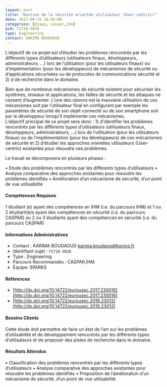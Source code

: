 ```yaml
---
layout: post
title: "Gestion de la sécurité orientée utilisateur (User-centric)"
date: 2017-09-19 20:45:00
categories: [dispo, caspar,ihm]
pid: Y1718-S026
type: Engineering
contact: KARIMA BOUDAOUD
---
```

       
L’objectif  de ce projet est d’étudier les problèmes  rencontrés par les différents types d’utilisateurs (utilisateurs finaux, développeurs, administrateurs, …) lors de l’utilisation (pour les utilisateurs finaux) ou d’implémentation (pour les développeurs) de mécanismes de sécurité ou d’applications sécurisées  ou de protocoles de communications sécurité et 2) d de recherche dans le domaine.

Bien que de nombreux mécanismes de sécurité existent pour sécuriser les systèmes, réseaux et applications, les failles de sécurité et les attaques ne cessent d’augmenter. L’une des raisons est la mauvaise utilisation de ces mécanismes soit par l’utilisateur final en configurant par exemple les paramètres de sécurité de son objet connecté ou de son smartphone soit par le développeur lorsqu’il implémente ces mécanismes.  
L’objectif  principal de ce projet sera donc : 1) d’identifier les problèmes  rencontrés par les différents types d’utilisateurs (utilisateurs finaux, développeurs, administrateurs, …) lors de l’utilisation (pour les utilisateurs finaux) ou de l’implémentation (pour les développeurs) de ces mécanismes de sécurité et 2) d’étudier les approches orientées utilisateurs (User-centric) existantes pour résoudre ces problèmes.

Le travail se décomposera en plusieurs phases :

•	Etude des problèmes  rencontrés par les différents types d’utilisateurs 
•	Analyse comparative des approches existantes pour résoudre les problèmes identifiés
•	Amélioration d’un mécanisme de sécurité, d’un point de vue utilisabilité



#### Compétences Requises
1 étudiant (e) ayant des compétences en IHM (i.e. du parcours  IHM) et 1 ou 2 étudiant(e)s ayant des compétences en sécurité (i.e. du parcours CASPAR) ou 2 ou 3 étudiants ayant des compétences en sécurité (i.e. du parcours CASPAR) 



     

#### Informations Administratives
  * Contact : KARIMA BOUDAOUD <karima.boudaoud@unice.fr>
  * Identifiant sujet : `Y1718-S026`
  * Type : Engineering
  * Parcours Recommandés : CASPAR,IHM
  * Équipe: SPARKS

#### Références

  * [http://dx.doi.org/10.14722/eurousec.2017.230016](http://dx.doi.org/10.14722/eurousec.2017.230016)
  * [http://dx.doi.org/10.14722/eurousec.2016.23012](http://dx.doi.org/10.14722/eurousec.2016.23012)

#### Besoins Clients
Cette étude doit permettre de faire un état de l’art sur les problèmes d’utilisabilité et de développement rencontrés par les différents types d’utilisateurs et de proposer des pistes de recherche dans le domaine.

#### Résultats Attendus
•	Classification des problèmes rencontrés par les différents types d’utilisateurs
•	Analyse comparative des approches existantes pour résoudre les problèmes identifiés
•	Proposition de l’amélioration d’un mécanisme de sécurité, d’un point de vue utilisabilité
     